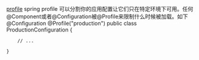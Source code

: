 [profile](https://docs.spring.io/spring-boot/docs/current/reference/html/boot-features-profiles.html)
spring profile 可以分割你的应用配置让它们只在特定环境下可用。任何@Component或者@Configuration被@Profile来限制什么时候被加载。如下
    @Configuration
    @Profile("production")
    public class ProductionConfiguration {

	    // ...

    }
